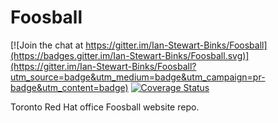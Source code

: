 # Foosball

[![Join the chat at https://gitter.im/Ian-Stewart-Binks/Foosball](https://badges.gitter.im/Ian-Stewart-Binks/Foosball.svg)](https://gitter.im/Ian-Stewart-Binks/Foosball?utm_source=badge&utm_medium=badge&utm_campaign=pr-badge&utm_content=badge)
[![Coverage Status](https://coveralls.io/repos/Ian-Stewart-Binks/Foosball/badge.svg?branch=master&service=github)](https://coveralls.io/github/Ian-Stewart-Binks/Foosball?branch=master)


Toronto Red Hat office Foosball website repo.

